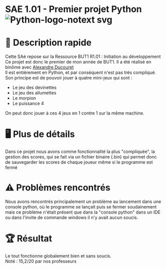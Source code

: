 # SAE 1.01 - Premier projet Python ![Python-logo-notext svg](https://github.com/user-attachments/assets/c4f910c7-451f-4521-9935-920d161edc9d)

# 📖 Description rapide  

Cette SAé repose sur la Ressource BUT1 R1.01 : Initiation au développement 
Ce projet est donc le premier de mon année de BUT1. Il a été réalisé en binôme avec [Alexandre Ducouret](https://github.com/LightNight6423)  
Il est entièrement en Python, et par conséquent n'est pas très compliqué.
Son principe est de pouvoir jouer à quatre mini-jeux qui sont :
- Le jeu des devinettes
- Le jeu des allumettes
- Le morpion
- Le puissance 4

On peut donc jouer à ces 4 jeux en 1 contre 1 sur la même machine.

# 🖥️ Plus de détails
Dans ce projet nous avons comme fonctionnalité la plus "compliquée", la gestion des scores, qui se fait via un fichier binaire (.bin) qui permet 
donc de sauvegarder les scores de chaque joueur même si le programme est fermé

# ⚠️ Problèmes rencontrés
Nous avons rencontrés principalement un problème au lancement dans une console python, où le programme se lançait puis se fermer soudainement mais ce problème n'était présent que dans la "console python" dans un IDE ou dans l'invite de commande windows il n'y avait aucun soucis.

# 🏆 Résultat
Le tout fonctionne globalement bien et sans soucis.  
Noté : 15,2/20 par nos professeurs





